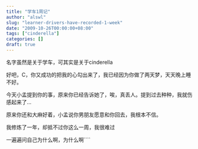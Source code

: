 ```yaml
---
title: "学车1周记"
author: "alswl"
slug: "learner-drivers-have-recorded-1-week"
date: "2009-10-26T00:00:00+08:00"
tags: ["cinderella"]
categories: []
draft: true
---
```


名字虽然是关于学车，可其实是关于cinderella

好吧，C，你又成功的把我的心勾出来了，我已经因为你做了两天梦，天天晚上睡不好。

今天小孟提到你的事，原来你已经告诉她了，唉，真丢人。提到过去种种，我就伤感起来了...

原来你还和大麻好着，小孟说你男朋友愿意和你回去，我根本不信。

我修炼了一年，却抵不过你这么一周，我很难过

一遍遍问自己为什么啊，为什么啊````
